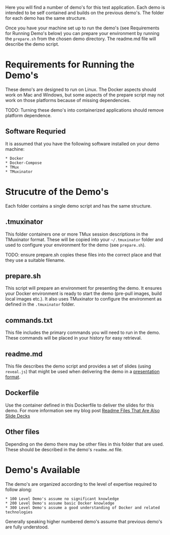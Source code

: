 Here you will find a number of demo's for this test application. Each demo is intended to be self contained and builds on the previous demo's. The folder for each demo has the same structure.

Once you have your machine set up to run the demo's (see Requirements for Running Demo's below) you can prepare your environment by running the `prepare.sh` from the chosen demo directory. The readme.md file will describe the demo script.

# Requirements for Running the Demo's

These demo's are designed to run on Linux. The Docker aspects should work on Mac and Windows, but some aspects of the prepare script may not work on those platforms because of missing dependencies.

TODO: Turning these demo's into containerized applications should remove platform dependence.

## Software Requried

It is assumed that you have the following software installed on your demo machine:

    * Docker
    * Docker-Compose
    * TMux
    * TMuxinator

# Strucutre of the Demo's

Each folder contains a single demo script and has the same structure.

## .tmuxinator

This folder containers one or more TMux session descriptions in the TMuxinator format. These will be copied into your `~/.tmuxinator` folder and used to configure your environment for the demo (see `prepare.sh`).

TODO: ensure prepare.sh copies these files into the correct place and that they use a suitable filename.

## prepare.sh

This script will prepare an environment for presenting the demo. It ensures your Docker environment is ready to start the demo (pre-pull images, build local images etc.). It also uses TMuxinator to configure the environment as defined in the `.tmuxinator` folder.

## commands.txt

This file includes the primary commands you will need to run in the demo. These commands will be placed in your history for easy retrieval.

## readme.md

This file describes the demo script and provides a set of slides (using `reveal.js`) that might be used when delivering the demo in a [presentation format](http://rgardler.github.io/2015/09/02/readme-files-that-are-also-slide-decks/).

## Dockerfile

Use the container defined in this Dockerfile to deliver the slides for this demo. For more information see my blog post [Readme Files That Are Also Slide Decks](http://rgardler.github.io/2015/09/02/readme-files-that-are-also-slide-decks/)

## Other files

Depending on the demo there may be other files in this folder that are used. These should be described in the demo's `readme.md` file.

# Demo's Available

The demo's are organized according to the level of expertise required to follow along:

    * 100 Level Demo's assume no significant knowledge
    * 200 Level Demo's assume basic Docker knowledge
    * 300 Level Demo's assume a good understanding of Docker and related technologies

Generally speaking higher numbered demo's assume that previous demo's are fully understood.

